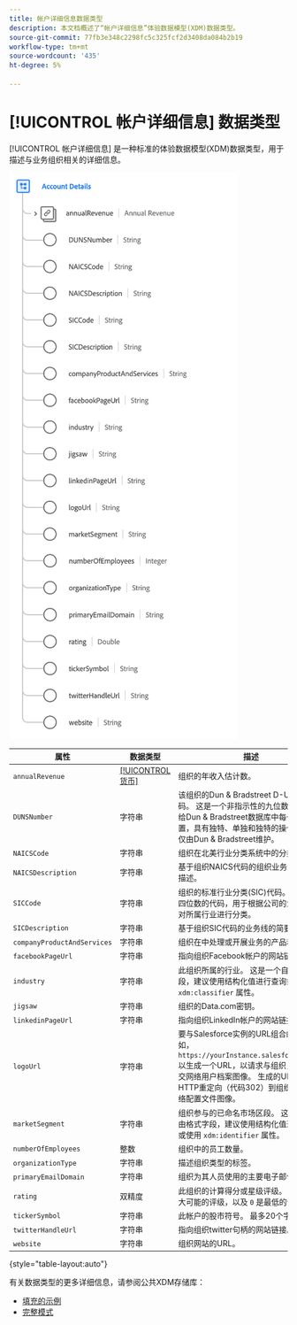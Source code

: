 ```yaml
---
title: 帐户详细信息数据类型
description: 本文档概述了“帐户详细信息”体验数据模型(XDM)数据类型。
source-git-commit: 77fb3e348c2298fc5c325fcf2d3408da084b2b19
workflow-type: tm+mt
source-wordcount: '435'
ht-degree: 5%

---
```


# [!UICONTROL 帐户详细信息] 数据类型

[!UICONTROL 帐户详细信息] 是一种标准的体验数据模型(XDM)数据类型，用于描述与业务组织相关的详细信息。

![数据类型结构](../images/data-types/account-details.png)

| 属性 | 数据类型 | 描述 |
| --- | --- | --- |
| `annualRevenue` | [[!UICONTROL 货币]](./currency.md) | 组织的年收入估计数。 |
| `DUNSNumber` | 字符串 | 该组织的Dun &amp; Bradstreet D-U-N-S号码。 这是一个非指示性的九位数字，分配给Dun &amp; Bradstreet数据库中每个业务位置，具有独特、单独和独特的操作，并且仅由Dun &amp; Bradstreet维护。 |
| `NAICSCode` | 字符串 | 组织在北美行业分类系统中的分类。 |
| `NAICSDescription` | 字符串 | 基于组织NAICS代码的组织业务线的简要描述。 |
| `SICCode` | 字符串 | 组织的标准行业分类(SIC)代码。 这是一个四位数的代码，用于根据公司的业务活动对所属行业进行分类。 |
| `SICDescription` | 字符串 | 基于组织SIC代码的业务线的简要描述。 |
| `companyProductAndServices` | 字符串 | 组织在中处理或开展业务的产品和服务。 |
| `facebookPageUrl` | 字符串 | 指向组织Facebook帐户的网站链接。 |
| `industry` | 字符串 | 此组织所属的行业。 这是一个自由格式字段，建议使用结构化值进行查询或使用 `xdm:classifier` 属性。 |
| `jigsaw` | 字符串 | 组织的Data.com密钥。 |
| `linkedinPageUrl` | 字符串 | 指向组织LinkedIn帐户的网站链接。 |
| `logoUrl` | 字符串 | 要与Salesforce实例的URL组合的路径(例如， `https://yourInstance.salesforce.com/`)以生成一个URL，以请求与组织关联的社交网络用户档案图像。 生成的URL将返回HTTP重定向（代码302）到组织的社交网络配置文件图像。 |
| `marketSegment` | 字符串 | 组织参与的已命名市场区段。 这是一个自由格式字段，建议使用结构化值进行查询或使用 `xdm:identifier` 属性。 |
| `numberOfEmployees` | 整数 | 组织中的员工数量。 |
| `organizationType` | 字符串 | 描述组织类型的标签。 |
| `primaryEmailDomain` | 字符串 | 组织为其人员使用的主要电子邮件域。 |
| `rating` | 双精度 | 此组织的计算得分或星级评级。 `1` 指示最大可能的评级，以及 `0` 是最低的评级。 |
| `tickerSymbol` | 字符串 | 此帐户的股市符号。 最多20个字符。 |
| `twitterHandleUrl` | 字符串 | 指向组织twitter句柄的网站链接。 |
| `website` | 字符串 | 组织网站的URL。 |

{style=&quot;table-layout:auto&quot;}

有关数据类型的更多详细信息，请参阅公共XDM存储库：

* [填充的示例](https://github.com/adobe/xdm/blob/master/components/datatypes/b2b/account-organization.example.1.json)
* [完整模式](https://github.com/adobe/xdm/blob/master/components/datatypes/b2b/account-organization.schema.json)
